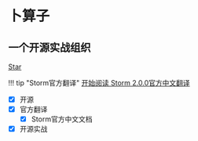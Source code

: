 # 卜算子

## 一个开源实战组织

<a class="github-button" href="https://github.com/busuanziorg/busuanzi" data-size="large" data-show-count="true" aria-label="Star busuanziorg/busuanzi on GitHub">Star</a>

!!! tip "Storm官方翻译"
    [开始阅读 Storm 2.0.0官方中文翻译][1]

[1]:http://storm.busuanzi.org/release/2.0.0/cn



<!-- $$
\frac{n!}{k!(n-k)!} = \binom{n}{k}
$$ -->

<!-- Place this tag where you want the button to render. -->

<!-- Place this tag in your head or just before your close body tag. -->
<script async defer src="https://buttons.github.io/buttons.js"></script>


* [x] 开源
* [x] 官方翻译
    * [x] Storm官方中文文档
* [x] 开源实战
